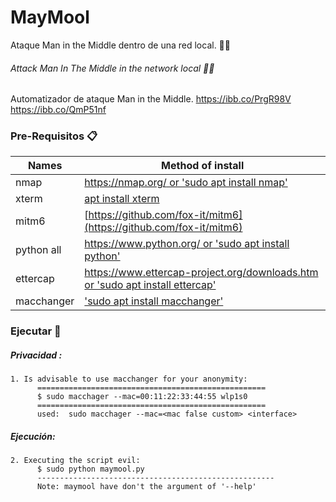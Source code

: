 # MayMool
Ataque Man in the Middle dentro de una red local. 👨‍💻
###### Attack Man In The Middle in the network local 👨‍💻
Automatizador de ataque Man in the Middle.
https://ibb.co/PrgR98V
https://ibb.co/QmP51nf
### Pre-Requisitos 📋

Names          | Method of install
---------------|-------
nmap           | [https://nmap.org/ or 'sudo apt install nmap'](https://nmap.org/)
xterm          | [apt install xterm](https://pkgs.org/search/?q=xterm)
mitm6          | [https://github.com/fox-it/mitm6](https://github.com/fox-it/mitm6)
python all     | [https://www.python.org/ or 'sudo apt install python'](https://www.python.org/)
ettercap       | [https://www.ettercap-project.org/downloads.htm or 'sudo apt install ettercap'](https://www.ettercap-project.org/downloads.html)
macchanger     | ['sudo apt install macchanger'](https://github.com/alobbs/macchanger)
### Ejecutar 🚬
##### Privacidad :
    1. Is advisable to use macchanger for your anonymity:
          ===================================================
          $ sudo macchager --mac=00:11:22:33:44:55 wlp1s0
          ===================================================
          used:  sudo macchager --mac=<mac false custom> <interface>


##### Ejecución:
    2. Executing the script evil:
          $ sudo python maymool.py
          -----------------------------------------------------
          Note: maymool have don't the argument of '--help'
